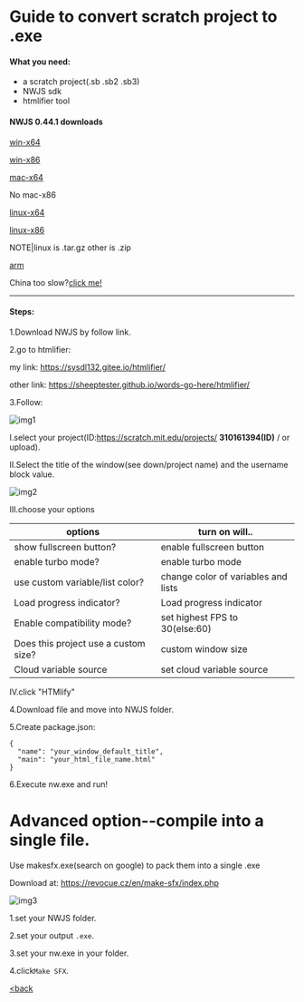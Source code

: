 # Guide to convert scratch project to .exe

#### What you need:

* a scratch project(.sb .sb2 .sb3)
* NWJS sdk
* htmlifier tool

#### NWJS 0.44.1 downloads

[win-x64](https://dl.nwjs.io/v0.44.1/nwjs-v0.44.1-win-x64.zip)

[win-x86](https://dl.nwjs.io/v0.44.1/nwjs-v0.44.1-win-ia32.zip)

[mac-x64](https://dl.nwjs.io/v0.44.1/nwjs-v0.44.1-osx-x64.zip)

No mac-x86

[linux-x64](https://dl.nwjs.io/v0.44.1/nwjs-v0.44.1-linux-x64.tar.gz)

[linux-x86](https://dl.nwjs.io/v0.44.1/nwjs-v0.44.1-linux-ia32.tar.gz)

NOTE|linux is .tar.gz other is .zip

[arm](https://github.com/LeonardLaszlo/nw.js-armv7-binaries)

China too slow?[click me!](http://npm.taobao.org/mirrors/nwjs/v0.44.0-beta1/)

---

#### Steps:

1.Download NWJS by follow link.

2.go to htmlifier:

my link: https://sysdl132.gitee.io/htmlifier/

other link:  https://sheeptester.github.io/words-go-here/htmlifier/

3.Follow:

![img1](https://images.gitee.com/uploads/images/2020/0309/141523_0a2d2916_5676984.png)

I.select your project(ID:https://scratch.mit.edu/projects/ **310161394(ID)** /  or  upload).

II.Select the title of the window(see down/project name) and the username block value.

![img2](https://images.gitee.com/uploads/images/2020/0309/142311_671a8e48_5676984.png)

III.choose your options

|options|turn on will..|
|-----|-----|
|show fullscreen button?|enable fullscreen button|
|enable turbo mode?|enable turbo mode|
|use custom variable/list color?|change color of variables and lists|
|Load progress indicator?|Load progress indicator|
|Enable compatibility mode?|set highest FPS to 30(else:60)|
|Does this project use a custom size?|custom window size|
|Cloud variable source|set cloud variable source|

IV.click "HTMlify"

4.Download file and move into NWJS folder.

5.Create package.json:

```
{
  "name": "your_window_default_title",
  "main": "your_html_file_name.html"
}
```

6.Execute nw.exe and run!

# Advanced option--compile into a single file.

Use makesfx.exe(search on google) to pack them into a single .exe

Download at: https://revocue.cz/en/make-sfx/index.php

![img3](https://images.gitee.com/uploads/images/2020/0309/143923_fc5c3e6a_5676984.png)

1.set your NWJS folder.

2.set your output ``.exe``.

3.set your nw.exe in your folder.

4.click``Make SFX``.

[<back](https://sysdl132.gitee.io/htmlifier)
